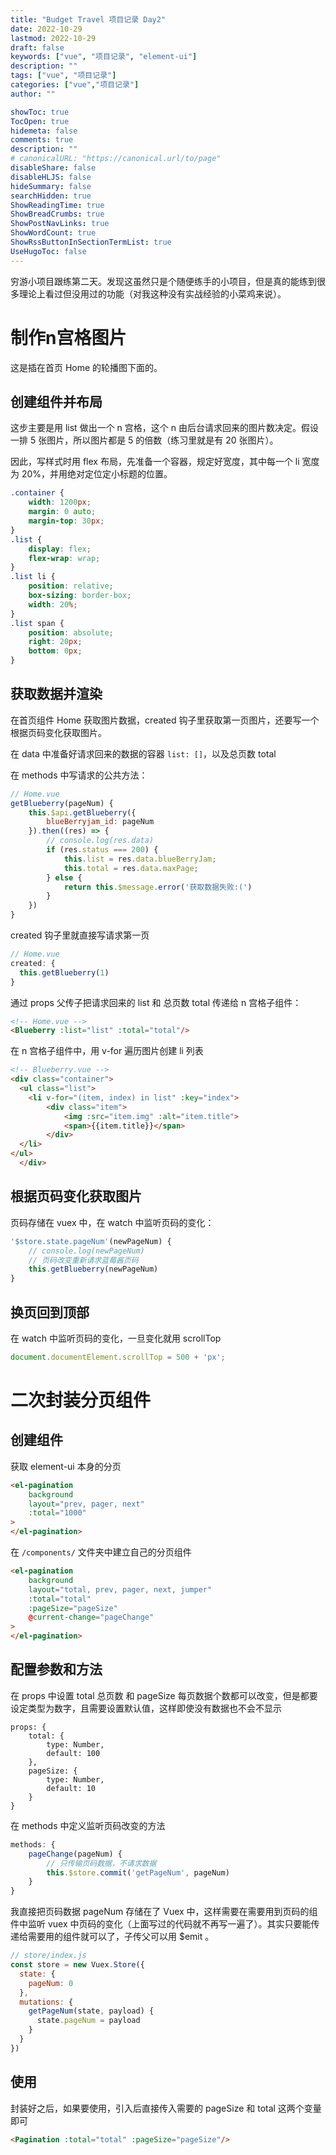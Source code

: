 ```yaml
---
title: "Budget Travel 项目记录 Day2"
date: 2022-10-29
lastmod: 2022-10-29
draft: false
keywords: ["vue", "项目记录", "element-ui"]
description: ""
tags: ["vue", "项目记录"]
categories: ["vue","项目记录"]
author: ""

showToc: true
TocOpen: true
hidemeta: false
comments: true
description: ""
# canonicalURL: "https://canonical.url/to/page"
disableShare: false
disableHLJS: false
hideSummary: false
searchHidden: true
ShowReadingTime: true
ShowBreadCrumbs: true
ShowPostNavLinks: true
ShowWordCount: true
ShowRssButtonInSectionTermList: true
UseHugoToc: false
---
```


穷游小项目跟练第二天。发现这虽然只是个随便练手的小项目，但是真的能练到很多理论上看过但没用过的功能（对我这种没有实战经验的小菜鸡来说）。

<!--more-->
# 制作n宫格图片

这是插在首页 Home 的轮播图下面的。

## 创建组件并布局

这步主要是用 list 做出一个 n 宫格，这个 n 由后台请求回来的图片数决定。假设一排 5 张图片，所以图片都是 5 的倍数（练习里就是有 20 张图片）。

因此，写样式时用 flex 布局，先准备一个容器，规定好宽度，其中每一个 li 宽度为 20%，并用绝对定位定小标题的位置。
```css
.container {
    width: 1200px;
    margin: 0 auto;
    margin-top: 30px;
}
.list {
    display: flex;
    flex-wrap: wrap;
}
.list li {
    position: relative;
    box-sizing: border-box;
    width: 20%;
}
.list span {
    position: absolute;
    right: 20px;
    bottom: 0px;
}
```
## 获取数据并渲染

在首页组件 Home 获取图片数据，created 钩子里获取第一页图片，还要写一个根据页码变化获取图片。

在 data 中准备好请求回来的数据的容器 `list: []`，以及总页数 total

在 methods 中写请求的公共方法：
```js
// Home.vue
getBlueberry(pageNum) {
    this.$api.getBlueberry({
        blueBerryjam_id: pageNum
    }).then((res) => {
        // console.log(res.data)
        if (res.status === 200) {
            this.list = res.data.blueBerryJam;
            this.total = res.data.maxPage;
        } else {
            return this.$message.error('获取数据失败:(')
        }
    })
}
```

created 钩子里就直接写请求第一页
```js
// Home.vue 
created: {
  this.getBlueberry(1)
}
```

通过 props 父传子把请求回来的 list 和 总页数 total 传递给 n 宫格子组件：
```html
<!-- Home.vue -->
<Blueberry :list="list" :total="total"/>
```

在 n 宫格子组件中，用 v-for 遍历图片创建 li 列表
```html
<!-- Blueberry.vue -->
<div class="container"> 
  <ul class="list">
    <li v-for="(item, index) in list" :key="index">
        <div class="item">
            <img :src="item.img" :alt="item.title">
            <span>{{item.title}}</span>
        </div>
  </li>
</ul>
  </div>
```

## 根据页码变化获取图片
页码存储在 vuex 中，在 watch 中监听页码的变化：
```js
'$store.state.pageNum'(newPageNum) {
    // console.log(newPageNum)
    // 页码改变重新请求蓝莓酱页码
    this.getBlueberry(newPageNum)
}
```

## 换页回到顶部
在 watch 中监听页码的变化，一旦变化就用 scrollTop
```js
document.documentElement.scrollTop = 500 + 'px';
```

# 二次封装分页组件

## 创建组件
获取 element-ui 本身的分页
```html
<el-pagination
    background
    layout="prev, pager, next"
    :total="1000"
>
</el-pagination>
```
在 `/components/` 文件夹中建立自己的分页组件
```html
<el-pagination
    background
    layout="total, prev, pager, next, jumper"
    :total="total"
    :pageSize="pageSize"
    @current-change="pageChange"
>
</el-pagination>
```

## 配置参数和方法
在 props 中设置 total 总页数 和 pageSize 每页数据个数都可以改变，但是都要设定类型为数字，且需要设置默认值，这样即使没有数据也不会不显示
```
props: {
    total: {
        type: Number,
        default: 100
    },
    pageSize: {
        type: Number,
        default: 10
    }
}
```
在 methods 中定义监听页码改变的方法
```js
methods: {
    pageChange(pageNum) {
        // 只传输页码数据，不请求数据
        this.$store.commit('getPageNum', pageNum)
    }
}
```
我直接把页码数据 pageNum 存储在了 Vuex 中，这样需要在需要用到页码的组件中监听 vuex 中页码的变化（上面写过的代码就不再写一遍了）。其实只要能传递给需要用的组件就可以了，子传父可以用 $emit 。
```js
// store/index.js
const store = new Vuex.Store({
  state: {
    pageNum: 0
  },
  mutations: {
    getPageNum(state, payload) {
      state.pageNum = payload
    }
  }
})
```

## 使用
封装好之后，如果要使用，引入后直接传入需要的 pageSize 和 total 这两个变量即可
```html
<Pagination :total="total" :pageSize="pageSize"/>
```
